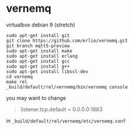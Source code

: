 # vernemq
virtualbox
debian 9 (stretch)

```
sudo apt-get install git
git clone https://github.com/erlio/vernemq.git
git branch mqtt5-preview
sudo apt-get install make
sudo apt-get install erlang
sudo apt-get install gcc
sudo apt-get install g++
sudo apt-get install libssl-dev
cd vernemq
make rel
_build/default/rel/vernemq/bin/vernemq console

```

you may want to change

> listener.tcp.default = 0.0.0.0:1883

in `_build/default/rel/vernemq/etc/vernemq.conf`
